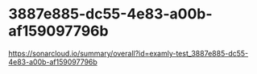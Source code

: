 # 3887e885-dc55-4e83-a00b-af159097796b
https://sonarcloud.io/summary/overall?id=examly-test_3887e885-dc55-4e83-a00b-af159097796b
